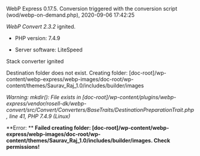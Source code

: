 WebP Express 0.17.5. Conversion triggered with the conversion script (wod/webp-on-demand.php), 2020-09-06 17:42:25

*WebP Convert 2.3.2*  ignited.
- PHP version: 7.4.9
- Server software: LiteSpeed

Stack converter ignited
Destination folder does not exist. Creating folder: [doc-root]/wp-content/webp-express/webp-images/doc-root/wp-content/themes/Saurav_Raj_1.0/includes/builder/images

*Warning: mkdir(): File exists in [doc-root]/wp-content/plugins/webp-express/vendor/rosell-dk/webp-convert/src/Convert/Converters/BaseTraits/DestinationPreparationTrait.php, line 41, PHP 7.4.9 (Linux)* 


**Error: ** **Failed creating folder: [doc-root]/wp-content/webp-express/webp-images/doc-root/wp-content/themes/Saurav_Raj_1.0/includes/builder/images. Check permissions!** 
